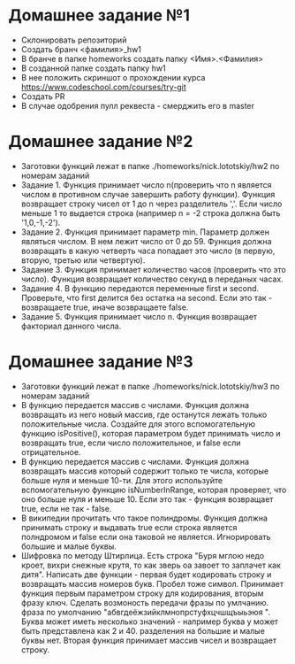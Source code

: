 # Домашнее задание №1

- Склонировать репозиторий
- Создать бранч <фамилия>_hw1
- В бранче в папке homeworks создать папку <Имя>.<Фамилия>
- В созданной папке создать папку hw1
- В нее положить скриншот о прохождении курса https://www.codeschool.com/courses/try-git
- Создать PR
- В случае одобрения пулл реквеста - смерджить его в master

# Домашнее задание №2

- Заготовки функций лежат в папке ./homeworks/nick.lototskiy/hw2 по номерам заданий
- Задание 1. Функция принимает число n(проверить что n является числом в противном случае завершить работу функции). Функция возвращает строку чисел от 1 до n через разделитель ','. Если число меньше 1 то выдается строка (например n = -2 строка должна быть '1,0,-1,-2').
- Задание 2. Функция принимает параметр min. Параметр должен являться числом. В нем лежит число от 0 до 59. Функция должна возвращать в какую четверть часа попадает это число (в первую, вторую, третью или четвертую).
- Задание 3. Функция принимает количество часов (проверить что это число). Функция возвращает количество секунд в переданых часах.
- Задание 4. В функцию передаются переменные first и second. Проверьте, что first делится без остатка на second. Если это так - возвращаете  true, иначе возвращаете false.
- Задание 5. Функция принимает число n. Функция возвращает факториал данного числа.

# Домашнее задание №3
- Заготовки функций лежат в папке ./homeworks/nick.lototskiy/hw3 по номерам заданий
- В функцию передается массив с числами. Функция должна возвращать из него новый массив, где останутся лежать только положительные числа. Создайте для этого вспомогательную функцию isPositive(), которая параметром будет принимать число и возвращать true, если число положительное, и false если отрицательное.
- В функцию передается массив с числами. Функция должна возвращать массив который содержит только те числа, которые больше нуля и меньше 10-ти. Для этого используйте вспомогательную функцию isNumberInRange, которая проверяет, что оно больше нуля и меньше 10. Если это так - функция возвращает true, если не так - false.
- В википедии прочитать что такое полиндромы. Функция должна принимать строку и выдавать true если строка является полндромом и false если она таковой не является. Игнорировать большие и малые буквы.
- Шифровка по методу Штирлица. Есть строка "Буря мглою недо кроет, вихри снежные крутя, то как зверь оа завоет то заплачет как дитя". Написать две функции - первая будет кодировать строку и возвращать массив номеров букв. Пробел тоже символ. Принимает функция первым параметром строку для кодирования, вторым фразу ключ. Сделать возмоность передачи фразы по умлчанию. фраза по умолчанию "абвгдеёжзийклмнопрстуфхцчшщъыьэюя ". Буква может иметь несколько значений - например буква у может быть представлена как 2 и 40. разделения на большие и малые буквы нет. Вторая функция принимает массив чисел и возвращает строку.